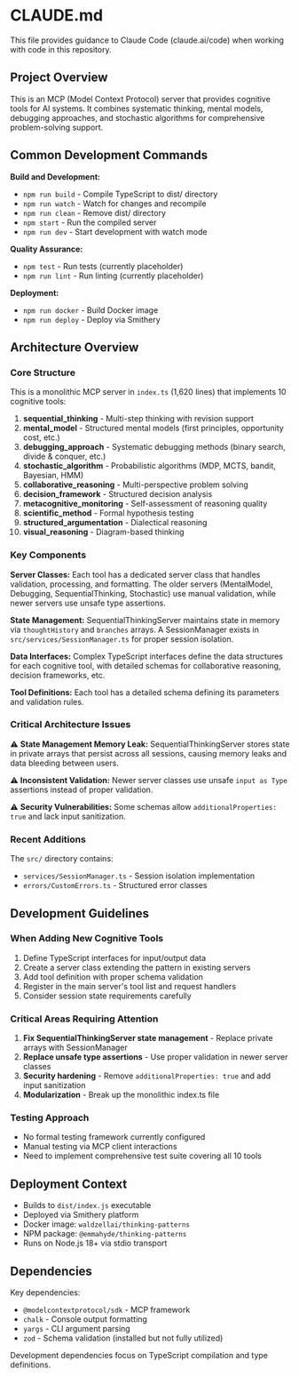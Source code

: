 # CLAUDE.md

This file provides guidance to Claude Code (claude.ai/code) when working with code in this repository.

## Project Overview

This is an MCP (Model Context Protocol) server that provides cognitive tools for AI systems. It combines systematic thinking, mental models, debugging approaches, and stochastic algorithms for comprehensive problem-solving support.

## Common Development Commands

**Build and Development:**
- `npm run build` - Compile TypeScript to dist/ directory
- `npm run watch` - Watch for changes and recompile
- `npm run clean` - Remove dist/ directory
- `npm start` - Run the compiled server
- `npm run dev` - Start development with watch mode

**Quality Assurance:**
- `npm test` - Run tests (currently placeholder)
- `npm run lint` - Run linting (currently placeholder)

**Deployment:**
- `npm run docker` - Build Docker image
- `npm run deploy` - Deploy via Smithery

## Architecture Overview

### Core Structure
This is a monolithic MCP server in `index.ts` (1,620 lines) that implements 10 cognitive tools:

1. **sequential_thinking** - Multi-step thinking with revision support
2. **mental_model** - Structured mental models (first principles, opportunity cost, etc.)
3. **debugging_approach** - Systematic debugging methods (binary search, divide & conquer, etc.)
4. **stochastic_algorithm** - Probabilistic algorithms (MDP, MCTS, bandit, Bayesian, HMM)
5. **collaborative_reasoning** - Multi-perspective problem solving
6. **decision_framework** - Structured decision analysis
7. **metacognitive_monitoring** - Self-assessment of reasoning quality
8. **scientific_method** - Formal hypothesis testing
9. **structured_argumentation** - Dialectical reasoning
10. **visual_reasoning** - Diagram-based thinking

### Key Components

**Server Classes:** Each tool has a dedicated server class that handles validation, processing, and formatting. The older servers (MentalModel, Debugging, SequentialThinking, Stochastic) use manual validation, while newer servers use unsafe type assertions.

**State Management:** SequentialThinkingServer maintains state in memory via `thoughtHistory` and `branches` arrays. A SessionManager exists in `src/services/SessionManager.ts` for proper session isolation.

**Data Interfaces:** Complex TypeScript interfaces define the data structures for each cognitive tool, with detailed schemas for collaborative reasoning, decision frameworks, etc.

**Tool Definitions:** Each tool has a detailed schema defining its parameters and validation rules.

### Critical Architecture Issues

⚠️ **State Management Memory Leak:** SequentialThinkingServer stores state in private arrays that persist across all sessions, causing memory leaks and data bleeding between users.

⚠️ **Inconsistent Validation:** Newer server classes use unsafe `input as Type` assertions instead of proper validation.

⚠️ **Security Vulnerabilities:** Some schemas allow `additionalProperties: true` and lack input sanitization.

### Recent Additions

The `src/` directory contains:
- `services/SessionManager.ts` - Session isolation implementation
- `errors/CustomErrors.ts` - Structured error classes

## Development Guidelines

### When Adding New Cognitive Tools
1. Define TypeScript interfaces for input/output data
2. Create a server class extending the pattern in existing servers
3. Add tool definition with proper schema validation
4. Register in the main server's tool list and request handlers
5. Consider session state requirements carefully

### Critical Areas Requiring Attention
1. **Fix SequentialThinkingServer state management** - Replace private arrays with SessionManager
2. **Replace unsafe type assertions** - Use proper validation in newer server classes
3. **Security hardening** - Remove `additionalProperties: true` and add input sanitization
4. **Modularization** - Break up the monolithic index.ts file

### Testing Approach
- No formal testing framework currently configured
- Manual testing via MCP client interactions
- Need to implement comprehensive test suite covering all 10 tools

## Deployment Context

- Builds to `dist/index.js` executable
- Deployed via Smithery platform
- Docker image: `waldzellai/thinking-patterns`
- NPM package: `@emmahyde/thinking-patterns`
- Runs on Node.js 18+ via stdio transport

## Dependencies

Key dependencies:
- `@modelcontextprotocol/sdk` - MCP framework
- `chalk` - Console output formatting
- `yargs` - CLI argument parsing
- `zod` - Schema validation (installed but not fully utilized)

Development dependencies focus on TypeScript compilation and type definitions.
